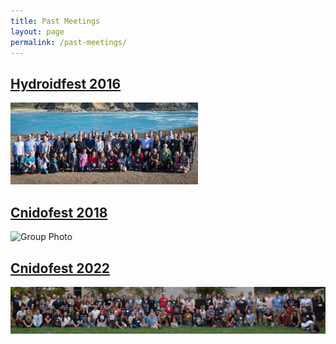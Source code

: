 ```yaml
---
title: Past Meetings
layout: page
permalink: /past-meetings/
---
```



## [Hydroidfest 2016](/past-meetings/hydroidfest)
<img src="/assets/images/Hydoidfest2016GroupShot-1.jpg" alt="Group Photo" width="300px"/>


## [Cnidofest 2018](/past-meetings/cnidofest-2018)
<img src="/assets/images/Cnidofest2018_groupPic.jpg" alt="Group Photo" width="400px"/>

## [Cnidofest 2022](/past-meetings/cnidofest-2022)
<img src="/assets/images/Cnidofest-2022-groupphoto.jpg" alt = "Group Photo" width = "600px"/>


